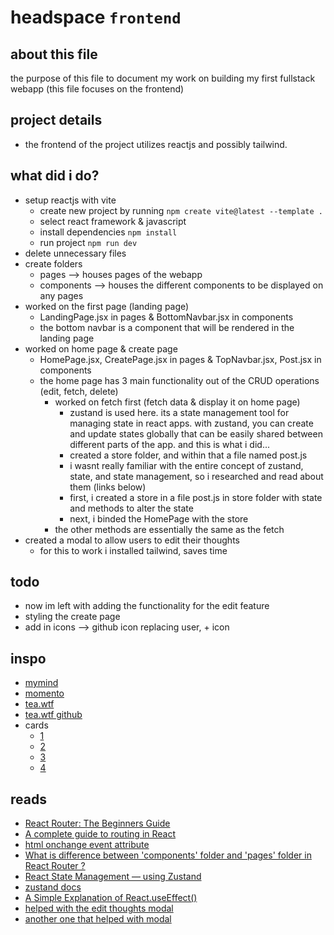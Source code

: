 # headspace `frontend`

## about this file
the purpose of this file to document my work on building my first fullstack webapp (this file focuses on the frontend)

## project details
- the frontend of the project utilizes reactjs and possibly tailwind.

## what did i do?
- setup reactjs with vite
    - create new project by running `npm create vite@latest --template .`
    - select react framework & javascript
    - install dependencies `npm install`
    - run project `npm run dev`
- delete unnecessary files
- create folders
    - pages --> houses pages of the webapp
    - components --> houses the different components to be displayed on any pages
- worked on the first page (landing page)
    - LandingPage.jsx in pages & BottomNavbar.jsx in components
    - the bottom navbar is a component that will be rendered in the landing page
- worked on home page & create page
    - HomePage.jsx, CreatePage.jsx in pages & TopNavbar.jsx, Post.jsx in components
    - the home page has 3 main functionality out of the CRUD operations (edit, fetch, delete)
        - worked on fetch first (fetch data & display it on home page)
            - zustand is used here. its a state management tool for managing state in react apps. with zustand, you can create and update states globally that can be easily shared between different parts of the app. and this is what i did...
            - created a store folder, and within that a file named post.js
            - i wasnt really familiar with the entire concept of zustand, state, and state management, so i researched and read about them (links below)
            - first, i created a store in a file post.js in store folder with state and methods to alter the state
            - next, i binded the HomePage with the store
        - the other methods are essentially the same as the fetch
- created a modal to allow users to edit their thoughts
    - for this to work i installed tailwind, saves time


## todo
- now im left with adding the functionality for the edit feature
- styling the create page 
- add in icons --> github icon replacing user, + icon


## inspo
- [mymind](https://mymind.com/)
- [momento](https://momentoapp.com/tour)
- [tea.wtf](https://tea-wtf.vercel.app/login)
- [tea.wtf github](https://github.com/jacobbinnie/tea)
- cards
    - [1](https://www.pinterest.com/pin/841399142875600713/)
    - [2](https://dribbble.com/shots/14037848-Docket-note-Side-menu)
    - [3](https://www.pinterest.com/pin/818458932308824596/)
    - [4](https://www.pinterest.com/pin/89157267625776679/)

## reads
- [React Router: The Beginners Guide](https://ibaslogic.com/routing-with-react-router/)
- [A complete guide to routing in React](https://hygraph.com/blog/routing-in-react)
- [html onchange event attribute](https://www.w3schools.com/tags/ev_onchange.asp)
- [What is difference between 'components' folder and 'pages' folder in React Router ?](https://omarsaade.hashnode.dev/what-is-difference-between-components-folder-and-pages-folder-in-react-router)
- [React State Management — using Zustand](https://medium.com/globant/react-state-management-b0c81e0cbbf3)
- [zustand docs](https://zustand.docs.pmnd.rs/getting-started/introduction)
- [A Simple Explanation of React.useEffect()](https://dmitripavlutin.com/react-useeffect-explanation/)
- [helped with the edit thoughts modal](https://stackoverflow.com/questions/67482250/toggle-div-visibility-in-react-js)
- [another one that helped with modal](https://www.youtube.com/watch?v=nwJK-jo91vA)